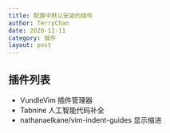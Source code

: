 ```yaml
---
title: 配置中默认安装的插件
author: TerryChan
date: 2020-11-11
category: 插件
layout: post
---
```


## 插件列表

- VundleVim 插件管理器
- Tabnine 人工智能代码补全
- nathanaelkane/vim-indent-guides 显示缩进


